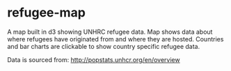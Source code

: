 # refugee-map

A map built in d3 showing UNHRC refugee data. Map shows data about where refugees have originated from and where they are hosted. Countries and bar charts are clickable to show country specific refugee data.


Data is sourced from: http://popstats.unhcr.org/en/overview
